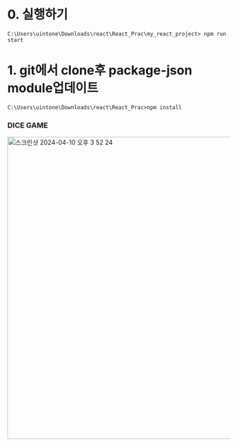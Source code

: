 # 0. 실행하기 
```
C:\Users\uintone\Downloads\react\React_Prac\my_react_project> npm run start
```
# 1. git에서 clone후  package-json module업데이트
```
C:\Users\uintone\Downloads\react\React_Prac>npm install
```
### DICE GAME

<img width="682" alt="스크린샷 2024-04-10 오후 3 52 24" src="https://github.com/firsthandcraft/React_Prac/assets/97497153/0d084566-2485-4c3d-a8e1-84ecb1e424aa">
